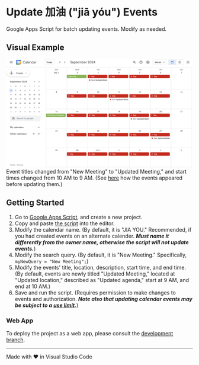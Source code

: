 # Update 加油 ("jiā yóu") Events

Google Apps Script for batch updating events. Modify as needed.

## Visual Example

<img src="screenshots/calendar.png" alt="screenshot of calendar" width="800"><br>Event titles changed from "New Meeting" to "Updated Meeting," and start times changed from 10 AM to 9 AM. (See [here](https://github.com/saegl5/jiayou_add_events) how the events appeared before updating them.)

## Getting Started

1. Go to [Google Apps Script](https://script.google.com/), and create a new project.
2. Copy and paste [the script](./Code.gs) into the editor.
3. Modify the calendar name. (By default, it is "JIA YOU." Recommended, if you had created events on an alternate calender.  ***Must name it differently from the owner name, otherwise the script will not update events.***)
4. Modify the search query. (By default, it is "New Meeting." Specifically, `myNewQuery = "New Meeting";`)
5. Modify the events' title, location, description, start time, and end time. (By default, events are newly titled "Updated Meeting," located at "Updated location," described as "Updated agenda," start at 9 AM, and end at 10 AM.)
6. Save and run the script. (Requires permission to make changes to events and authorization. ***Note also that updating calendar events may be subject to a [use limit](https://support.google.com/a/answer/2905486?hl=en).***)

### Web App

To deploy the project as a web app, please consult the [development branch](https://github.com/saegl5/jiayou_update_events/tree/development).

<hr>
Made with &heartsuit; in Visual Studio Code